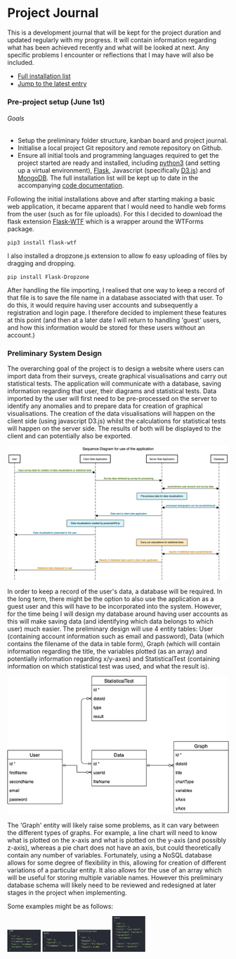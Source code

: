 # Project Journal

This is a development journal that will be kept for the project duration and updated regularly with my progress.
It will contain information regarding what has been achieved recently and what will be looked at next.
Any specific problems I encounter or reflections that I may have will also be included.

- [Full installation list](documentation.md#installs)
- [Jump to the latest entry](#latestEntry)

<a name="latestEntry"></a>

### Pre-project setup (June 1st)

###### Goals

- Setup the preliminary folder structure, kanban board and project journal.
- Initialise a local project Git repository and remote repository on Github.
- Ensure all initial tools and programming languages required to get the project started are ready and installed, including [python3](https://www.python.org/downloads/) (and setting up a virtual environment), [Flask](https://flask.palletsprojects.com/en/1.1.x/installation/#installation), Javascript (specifically [D3.js](https://d3js.org/)) and [MongoDB](https://www.mongodb.com/). The full installation list will be kept up to date in the accompanying [code documentation](documentation.md#installs).

Following the initial installations above and after starting making a basic web application, it became apparent that I would need to handle web forms from the user (such as for file uploads).
For this I decided to download the flask extension [Flask-WTF](https://flask-wtf.readthedocs.io/en/stable/) which is a wrapper around the WTForms package.

```
pip3 install flask-wtf
```

I also installed a dropzone.js extension to allow fo easy uploading of files by dragging and dropping.

```
pip install Flask-Dropzone
```

After handling the file importing, I realised that one way to keep a record of that file is to save the file name in a database associated with that user. To do this, it would require having user accounts and subsequently a registration and login page. I therefore decided to implement these features at this point (and then at a later date I will return to handling 'guest' users, and how this information would be stored for these users without an account.)

### Preliminary System Design

The overarching goal of the project is to design a website where users can import data from their surveys, create graphical visualisations and carry out statistical tests. The application will communicate with a database, saving information regarding that user, their diagrams and statistical tests. Data imported by the user will first need to be pre-processed on the server to identify any anomalies and to prepare data for creation of graphical visualisations. The creation of the data visualisations will happen on the client side (using javascript D3.js) whilst the calculations for statistical tests will happen on the server side. The results of both will be displayed to the client and can potentially also be exported.

<p align="center">
  <img src="diagrams/sequenceDiagram.png" />
</p>

In order to keep a record of the user's data, a database will be required. In the long term, there might be the option to also use the application as a guest user and this will have to be incorporated into the system. However, for the time being I will design my database around having user accounts as this will make saving data (and identifying which data belongs to which user) much easier. The preliminary design will use 4 entity tables: User (containing account information such as email and password), Data (which contains the filename of the data in table form), Graph (which will contain information regarding the title, the variables plotted (as an array) and potentially information regarding x/y-axes) and StatisticalTest (containing information on which statistical test was used, and what the result is).

<p align="center">
  <img src="diagrams/preliminaryDatabaseDesign.png" />
</p>

The 'Graph' entity will likely raise some problems, as it can vary between the different types of graphs. For example, a line chart will need to know what is plotted on the x-axis and what is plotted on the y-axis (and possibly z-axis), whereas a pie chart does not have an axis, but could theoretically contain any number of variables. Fortunately, using a NoSQL database allows for some degree of flexibility in this, allowing for creation of different variations of a particular entity. It also allows for the use of an array which will be useful for storing multiple variable names.
However this preliminary database schema will likely need to be reviewed and redesigned at later stages in the project when implementing.

Some examples might be as follows:

<div display="flex">
  <img width="15%" src="images/UserTable.png" />
  <img width="15%" src="images/DataTable.png" />
  <img width="15%" src="images/StatisticalTestTable.png" />
  <img width="15%" src="images/GraphTable.png" />
</div>

